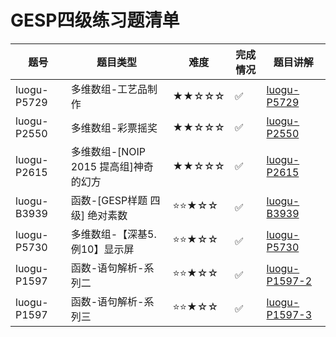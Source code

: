 # GESP四级练习题清单

| 题号 | 题目类型 | 难度 | 完成情况 | 题目讲解 |
|------|----------|------|----------|----------|
| luogu-P5729| 多维数组-工艺品制作| ★★☆☆☆ | ✅ |[luogu-P5729](https://www.coderli.com/gesp-4-luogu-p5729/)|
| luogu-P2550| 多维数组-彩票摇奖| ★★☆☆☆ | ✅ |[luogu-P2550](https://www.coderli.com/gesp-4-luogu-p2550/)|
| luogu-P2615| 多维数组-[NOIP 2015 提高组]神奇的幻方| ★★☆☆☆ | ✅ |[luogu-P2615](https://www.coderli.com/gesp-4-luogu-p2615/)|
| luogu-B3939| 函数-[GESP样题 四级] 绝对素数| ⭐⭐★☆☆ | ✅ |[luogu-B3939](https://www.coderli.com/gesp-4-luogu-b3939/)|
| luogu-P5730| 多维数组-【深基5.例10】显示屏| ⭐⭐★☆☆ | ✅ |[luogu-P5730](https://www.coderli.com/gesp-4-luogu-p5730/)|
| luogu-P1597| 函数-语句解析-系列二| ⭐⭐★☆☆ | ✅ |[luogu-P1597-2](https://www.coderli.com/gesp-4-luogu-p1597-2/)|
| luogu-P1597| 函数-语句解析-系列三| ⭐⭐★☆☆ | ✅ |[luogu-P1597-3](https://www.coderli.com/gesp-4-luogu-p1597-3/)|

